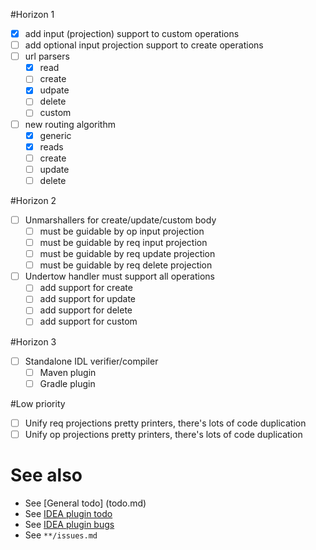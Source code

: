 #Horizon 1
- [x] add input (projection) support to custom operations
- [ ] add optional input projection support to create operations
- [ ] url parsers
  - [x] read
  - [ ] create
  - [x] udpate
  - [ ] delete
  - [ ] custom
- [ ] new routing algorithm
  - [x] generic
  - [x] reads
  - [ ] create
  - [ ] update
  - [ ] delete

#Horizon 2
- [ ] Unmarshallers for create/update/custom body
  - [ ] must be guidable by op input projection
  - [ ] must be guidable by req input projection
  - [ ] must be guidable by req update projection
  - [ ] must be guidable by req delete projection
- [ ] Undertow handler must support all operations
  - [ ] add support for create
  - [ ] add support for update
  - [ ] add support for delete
  - [ ] add support for custom
  
#Horizon 3
- [ ] Standalone IDL verifier/compiler
  - [ ] Maven plugin
  - [ ] Gradle plugin

#Low priority
- [ ] Unify req projections pretty printers, there's lots of code duplication
- [ ] Unify op projections pretty printers, there's lots of code duplication
  
# See also
- See [General todo] (todo.md)
- See [IDEA plugin todo](idea-plugin/todo.md)
- See [IDEA plugin bugs](idea-plugin/bugs.md)
- See `**/issues.md`
